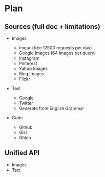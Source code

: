 # Plan

## Sources (full doc + limitations)

- Images
  - Imgur (free 12500 requests per day)
  - Google Images (64 images per query)
  - Instagram
  - Pinterest
  - Yahoo Images
  - Bing Images
  - Flickr

- Text
  - Google
  - Twitter
  - Generate from English Grammar

- Code
  - Github
  - Gist
  - Ohloh


## Unified API

- Images
- Text
